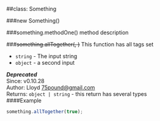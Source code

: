 
##class: Something

###new Something()

###something.methodOne()
method description


###~~something.allTogether(, )~~
This function has all tags set


 -  `string` - The input string
 -  `object` - a second input

***Deprecated***  
Since: v0.10.28  
Author: Lloyd <75pound@gmail.com>  
Returns: `object | string` - this return has several types  
####Example
```js
something.allTogether(true);
```
